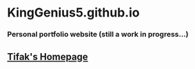 # KingGenius5.github.io

### Personal portfolio website (still a work in progress...)

## [Tifak's Homepage](https://kinggenius5.github.io/)
